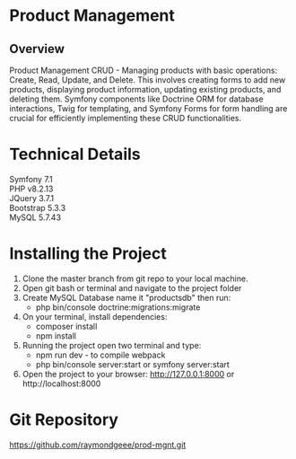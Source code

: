 # Product Management
## Overview

Product Management CRUD - Managing products with basic operations: Create, Read, Update, and Delete. This involves creating forms to add new products, displaying product information, updating existing products, and deleting them. Symfony components like Doctrine ORM for database interactions, Twig for templating, and Symfony Forms for form handling are crucial for efficiently implementing these CRUD functionalities.

# Technical Details
  Symfony 7.1\
  PHP v8.2.13\
  JQuery 3.7.1\
  Bootstrap 5.3.3\
  MySQL 5.7.43
  
# Installing the Project
1. Clone the master branch from git repo to your local machine.
2. Open git bash or terminal and navigate to the project folder
3. Create MySQL Database name it "productsdb" then run:
    * php bin/console doctrine:migrations:migrate
4. On your terminal, install dependencies: 
    * composer install
    * npm install
5. Running the project open two terminal and type:
    * npm run dev - to compile webpack
    * php bin/console server:start or symfony server:start
6. Open the project to your browser: http://127.0.0.1:8000 or http://localhost:8000

# Git Repository
https://github.com/raymondgeee/prod-mgnt.git
